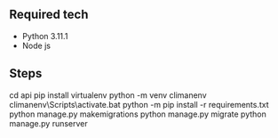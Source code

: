 ## Required tech
- Python 3.11.1
- Node js

## Steps
cd api
pip install virtualenv
python -m venv climanenv
climanenv\Scripts\activate.bat
python -m pip install -r requirements.txt
python manage.py makemigrations
python manage.py migrate
python manage.py runserver